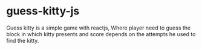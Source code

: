 # guess-kitty-js
Guess kitty is a simple game with reactjs, Where player need to guess the block in which kitty presents and score depends on the attempts he used to find the kitty.
